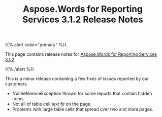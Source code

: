 ﻿---
title: Aspose.Words for Reporting Services 3.1.2 Release Notes
articleTitle: Aspose.Words for Reporting Services 3.1.2 Release Notes
linktitle: Aspose.Words for Reporting Services 3.1.2 Release Notes
description: "Aspose.Words for Reporting Services 3.1.2 Release Notes – the latest updates and fixes."
type: docs
weight: 30
url: /reportingservices/aspose-words-for-reporting-services-3-1-2-release-notes/
---

{{% alert color="primary" %}}

This page contains release notes for [Aspose.Words for Reporting Services 3.1.2](https://downloads.aspose.com/words/reportingservices/new-releases/aspose.words-for-reporting-services-3.1.2/)

{{% /alert %}}

This is a minor release containing a few fixes of issues reported by our customers.

- NullReferenceException thrown for some reports that contain hidden items.
- Not all of table cell text fir on the page.
- Problems with large table cells that spread over two and more pages.
